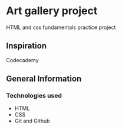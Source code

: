 # Art gallery project
HTML and css fundamentals practice project
## Inspiration
Codecademy 
## General Information

### Technologies used
- HTML
- CSS
- Git and Github
